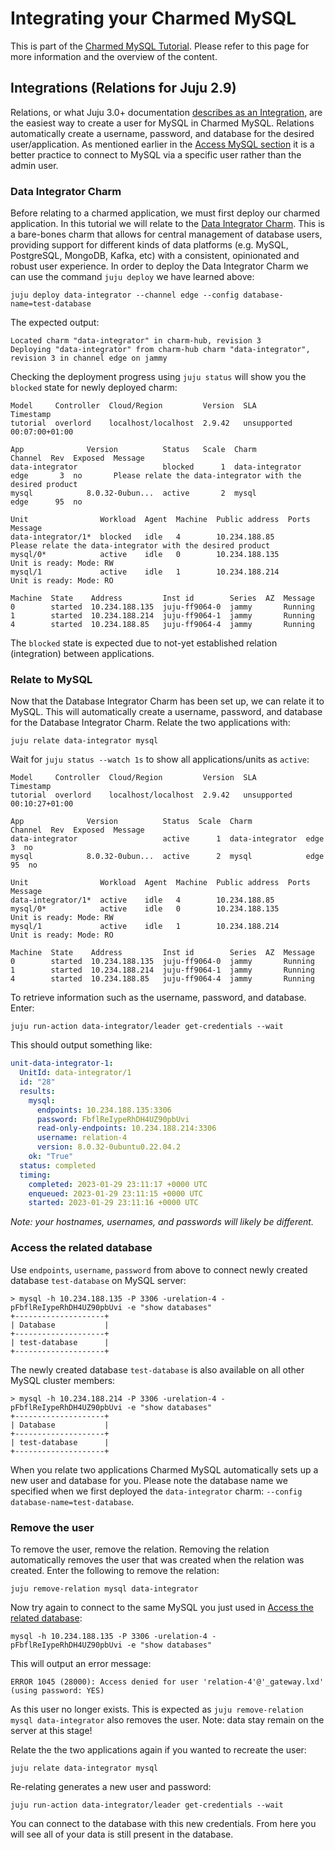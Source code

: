 # Integrating your Charmed MySQL

This is part of the [Charmed MySQL Tutorial](/t/charmed-mysql-tutorial-overview/9922?channel=8.0/edge). Please refer to this page for more information and the overview of the content.

## Integrations (Relations for Juju 2.9)
Relations, or what Juju 3.0+ documentation [describes as an Integration](https://juju.is/docs/sdk/integration), are the easiest way to create a user for MySQL in Charmed MySQL. Relations automatically create a username, password, and database for the desired user/application. As mentioned earlier in the [Access MySQL section](#access-mysql) it is a better practice to connect to MySQL via a specific user rather than the admin user.

### Data Integrator Charm
Before relating to a charmed application, we must first deploy our charmed application. In this tutorial we will relate to the [Data Integrator Charm](https://charmhub.io/data-integrator). This is a bare-bones charm that allows for central management of database users, providing support for different kinds of data platforms (e.g. MySQL, PostgreSQL, MongoDB, Kafka, etc) with a consistent, opinionated and robust user experience. In order to deploy the Data Integrator Charm we can use the command `juju deploy` we have learned above:

```shell
juju deploy data-integrator --channel edge --config database-name=test-database
```
The expected output:
```
Located charm "data-integrator" in charm-hub, revision 3
Deploying "data-integrator" from charm-hub charm "data-integrator", revision 3 in channel edge on jammy
```

Checking the deployment progress using `juju status` will show you the `blocked` state for newly deployed charm:
```
Model     Controller  Cloud/Region         Version  SLA          Timestamp
tutorial  overlord    localhost/localhost  2.9.42   unsupported  00:07:00+01:00

App              Version          Status   Scale  Charm            Channel  Rev  Exposed  Message
data-integrator                   blocked      1  data-integrator  edge       3  no       Please relate the data-integrator with the desired product
mysql            8.0.32-0ubun...  active       2  mysql            edge      95  no

Unit                Workload  Agent  Machine  Public address  Ports  Message
data-integrator/1*  blocked   idle   4        10.234.188.85          Please relate the data-integrator with the desired product
mysql/0*            active    idle   0        10.234.188.135         Unit is ready: Mode: RW
mysql/1             active    idle   1        10.234.188.214         Unit is ready: Mode: RO

Machine  State    Address         Inst id        Series  AZ  Message
0        started  10.234.188.135  juju-ff9064-0  jammy       Running
1        started  10.234.188.214  juju-ff9064-1  jammy       Running
4        started  10.234.188.85   juju-ff9064-4  jammy       Running
```
The `blocked` state is expected due to not-yet established relation (integration) between applications.

### Relate to MySQL
Now that the Database Integrator Charm has been set up, we can relate it to MySQL. This will automatically create a username, password, and database for the Database Integrator Charm. Relate the two applications with:
```shell
juju relate data-integrator mysql
```
Wait for `juju status --watch 1s` to show all applications/units as `active`:
```
Model     Controller  Cloud/Region         Version  SLA          Timestamp
tutorial  overlord    localhost/localhost  2.9.42   unsupported  00:10:27+01:00

App              Version          Status  Scale  Charm            Channel  Rev  Exposed  Message
data-integrator                   active      1  data-integrator  edge       3  no
mysql            8.0.32-0ubun...  active      2  mysql            edge      95  no

Unit                Workload  Agent  Machine  Public address  Ports  Message
data-integrator/1*  active    idle   4        10.234.188.85
mysql/0*            active    idle   0        10.234.188.135         Unit is ready: Mode: RW
mysql/1             active    idle   1        10.234.188.214         Unit is ready: Mode: RO

Machine  State    Address         Inst id        Series  AZ  Message
0        started  10.234.188.135  juju-ff9064-0  jammy       Running
1        started  10.234.188.214  juju-ff9064-1  jammy       Running
4        started  10.234.188.85   juju-ff9064-4  jammy       Running
```

To retrieve information such as the username, password, and database. Enter:
```shell
juju run-action data-integrator/leader get-credentials --wait
```
This should output something like:
```yaml
unit-data-integrator-1:
  UnitId: data-integrator/1
  id: "28"
  results:
    mysql:
      endpoints: 10.234.188.135:3306
      password: FbflReIypeRhDH4UZ90pbUvi
      read-only-endpoints: 10.234.188.214:3306
      username: relation-4
      version: 8.0.32-0ubuntu0.22.04.2
    ok: "True"
  status: completed
  timing:
    completed: 2023-01-29 23:11:17 +0000 UTC
    enqueued: 2023-01-29 23:11:15 +0000 UTC
    started: 2023-01-29 23:11:16 +0000 UTC
```
*Note: your hostnames, usernames, and passwords will likely be different.*

### Access the related database
Use `endpoints`, `username`, `password` from above to connect newly created database `test-database` on MySQL server:
```shell
> mysql -h 10.234.188.135 -P 3306 -urelation-4 -pFbflReIypeRhDH4UZ90pbUvi -e "show databases"
+--------------------+
| Database           |
+--------------------+
| test-database      |
+--------------------+
```

The newly created database `test-database` is also available on all other MySQL cluster members:
```shell
> mysql -h 10.234.188.214 -P 3306 -urelation-4 -pFbflReIypeRhDH4UZ90pbUvi -e "show databases"
+--------------------+
| Database           |
+--------------------+
| test-database      |
+--------------------+
```

When you relate two applications Charmed MySQL automatically sets up a new user and database for you.
Please note the database name we specified when we first deployed the `data-integrator` charm: `--config database-name=test-database`.

### Remove the user
To remove the user, remove the relation. Removing the relation automatically removes the user that was created when the relation was created. Enter the following to remove the relation:
```shell
juju remove-relation mysql data-integrator
```

Now try again to connect to the same MySQL you just used in [Access the related database](#access-the-related-database):
```shell
mysql -h 10.234.188.135 -P 3306 -urelation-4 -pFbflReIypeRhDH4UZ90pbUvi -e "show databases"
```

This will output an error message:
```
ERROR 1045 (28000): Access denied for user 'relation-4'@'_gateway.lxd' (using password: YES)
```
As this user no longer exists. This is expected as `juju remove-relation mysql data-integrator` also removes the user.
Note: data stay remain on the server at this stage!

Relate the the two applications again if you wanted to recreate the user:
```shell
juju relate data-integrator mysql
```
Re-relating generates a new user and password:
```shell
juju run-action data-integrator/leader get-credentials --wait
```
You can connect to the database with this new credentials.
From here you will see all of your data is still present in the database.
